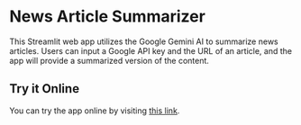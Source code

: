 # News Article Summarizer

This Streamlit web app utilizes the Google Gemini AI to summarize news articles. Users can input a Google API key and the URL of an article, and the app will provide a summarized version of the content.

## Try it Online

You can try the app online by visiting [this link](https://summarizenews.streamlit.app/).

